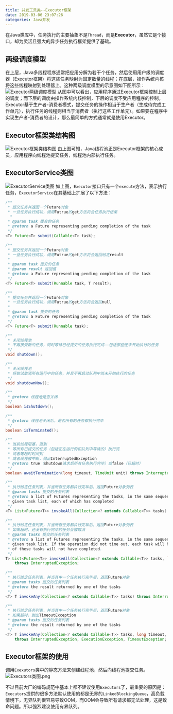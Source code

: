 ```yaml
---
title: 并发工具类--Executor框架
date: 2019-03-06 23:07:26
categories: Java并发
---
```

在Java类库中，任务执行的主要抽象不是`Thread`，而是**Executor**，虽然它是个接口，却为灵活且强大的异步任务执行框架提供了基础。
## 两级调度模型
在上层，Java多线程程序通常把应用分解为若干个任务，然后使用用户级的调度器（Executor框架）将这些任务映射为固定数量的线程；在底层，操作系统内核将这些线程映射到处理器上。这种两级调度模型的示意图如下图所示：
![Executor两级调度模型](/images/java/Executor两级调度模型.png)
从图中可以看出，应用程序通过Executor框架控制上层的调度；而下层的调度由操作系统内核控制，下层的调度不受应用程序的控制。
Executor基于生产者-消费者模式，提交任务的操作相当于生产者（生成待完成工作单元），执行任务的线程则相当于消费者（执行这些工作单元）。如果要在程序中实现生产者-消费者的设计，那么最简单的方式通常就是使用Executor。

## Executor框架类结构图
![Executor框架类结构图](/images/java/Executor框架类结构图.png)
由上图可知，Java线程池正是Executor框架的核心成员，应用程序向线程池提交任务，线程池内部执行任务。

## ExecutorService类图
![ExecutorService类图](/images/java/ExecutorService类图.png)
如上图，`Executor`接口只有一个`execute`方法，表示执行任务，`ExecutorService`在其基础上扩展了以下方法：
```java
/**
 * 提交任务并返回一个Future对象
 * 一旦任务执行成功，调用Futrue的get方法将会任务执行结果
  * 
 * @param task 提交的任务
 * @return a Future representing pending completion of the task
 */
<T> Future<T> submit(Callable<T> task);

/**
 * 提交任务并返回一个Future对象
 * 一旦任务执行成功，调用Futrue的get方法将会返回给定result
 * 
 * @param task 提交的任务
 * @param result 返回值
 * @return a Future representing pending completion of the task
 */
<T> Future<T> submit(Runnable task, T result);

/**
 * 提交任务并返回一个Future对象
 * 一旦任务执行成功，调用Futrue的get方法将会返回null
 *
 * @param task 提交的任务
 * @return a Future representing pending completion of the task
 */
<T> Future<T> submit(Runnable task);

/**
 * 关闭线程池
 * 不再接受新的任务，同时等待已经提交的任务执行完成——包括那些还未开始执行的任务
 */
void shutdown();

/**
 * 关闭线程池
 * 将尝试取消所有运行中的任务，并且不再启动队列中尚未开始执行的任务
 */
void shutdownNow();

/**
 * @return 线程池是否关闭
 */
boolean isShutdown();

/**
 * @return 线程池关闭后，是否所有的任务都执行完毕
 */
boolean isTerminated();

/**
 * 当前线程阻塞，直到
 * 等所有已提交的任务（包括正在运行的和队列中等待的）执行完
 * 或者等超时时间到
 * 或者线程被中断，抛出InterruptedException
 * @return true（shutdown请求后所有任务执行完毕）或false（已超时）
 */
boolean awaitTermination(long timeout, TimeUnit unit) throws InterruptedException;

/**
 * 执行给定任务列表，并当所有任务都执行完毕后，返回Future对象列表
 * @param tasks 提交的任务列表
 * @return a list of Futures representing the tasks, in the same sequential order as produced by the iterator for the
 * given task list, each of which has completed
 */
<T> List<Future<T>> invokeAll(Collection<? extends Callable<T>> tasks) throws InterruptedException;

/**
 * 执行给定任务列表，并当所有任务都执行完毕后，返回Future对象列表
 * 如果超时，还没有执行完毕的任务会被取消
 * @param tasks 提交的任务列表
 * @return a list of Futures representing the tasks, in the same sequential order as produced by the iterator for the
 * given task list. If the operation did not time out, each task will have completed. If it did time out, some
 * of these tasks will not have completed.
 */
T> List<Future<T>> invokeAll(Collection<? extends Callable<T>> tasks, long timeout, TimeUnit unit)
    throws InterruptedException;

/**
 * 执行给定任务列表，并当其中一个任务执行完毕后，返回Future对象
 * @param tasks 提交的任务列表
 * @return the result returned by one of the tasks
 */
<T> T invokeAny(Collection<? extends Callable<T>> tasks) throws InterruptedException, ExecutionException;

/**
 * 执行给定任务列表，并当其中一个任务执行完毕后，返回Future对象
 * 如果超时，抛出TimeoutException
 * @param tasks 提交的任务列表
 * @return the result returned by one of the tasks
 */
<T> T invokeAny(Collection<? extends Callable<T>> tasks, long timeout, TimeUnit unit)
    throws InterruptedException, ExecutionException, TimeoutException;
```

## Executor框架的使用
调用`Exexutors`类中的静态方法来创建线程池，然后向线程池提交任务。
![Executors类图.png](/images/java/Executors类图.png)

不过目前大厂的编码规范中基本上都不建议使用`Executors`了，最重要的原因是：`Executors`提供的很多方法默认使用的都是无界的`LinkedBlockingQueue`，高负载情境下，无界队列很容易导致OOM，而OOM会导致所有请求都无法处理，这是致命问题。所以强烈建议使用有界队列。